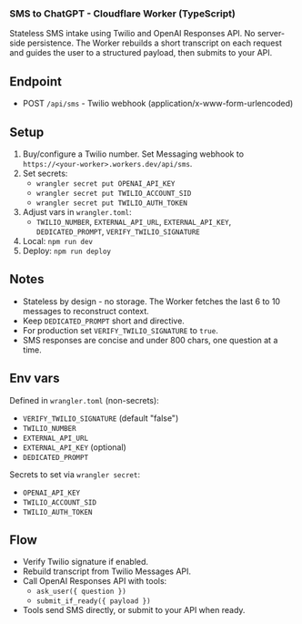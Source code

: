 ### SMS to ChatGPT - Cloudflare Worker (TypeScript)

Stateless SMS intake using Twilio and OpenAI Responses API. No server-side persistence. The Worker rebuilds a short transcript on each request and guides the user to a structured payload, then submits to your API.

## Endpoint
- POST `/api/sms` - Twilio webhook (application/x-www-form-urlencoded)

## Setup
1) Buy/configure a Twilio number. Set Messaging webhook to `https://<your-worker>.workers.dev/api/sms`.
2) Set secrets:
   - `wrangler secret put OPENAI_API_KEY`
   - `wrangler secret put TWILIO_ACCOUNT_SID`
   - `wrangler secret put TWILIO_AUTH_TOKEN`
3) Adjust vars in `wrangler.toml`:
   - `TWILIO_NUMBER`, `EXTERNAL_API_URL`, `EXTERNAL_API_KEY`, `DEDICATED_PROMPT`, `VERIFY_TWILIO_SIGNATURE`
4) Local: `npm run dev`
5) Deploy: `npm run deploy`

## Notes
- Stateless by design - no storage. The Worker fetches the last 6 to 10 messages to reconstruct context.
- Keep `DEDICATED_PROMPT` short and directive.
- For production set `VERIFY_TWILIO_SIGNATURE` to `true`.
- SMS responses are concise and under 800 chars, one question at a time.

## Env vars
Defined in `wrangler.toml` (non-secrets):
- `VERIFY_TWILIO_SIGNATURE` (default "false")
- `TWILIO_NUMBER`
- `EXTERNAL_API_URL`
- `EXTERNAL_API_KEY` (optional)
- `DEDICATED_PROMPT`

Secrets to set via `wrangler secret`:
- `OPENAI_API_KEY`
- `TWILIO_ACCOUNT_SID`
- `TWILIO_AUTH_TOKEN`

## Flow
- Verify Twilio signature if enabled.
- Rebuild transcript from Twilio Messages API.
- Call OpenAI Responses API with tools:
  - `ask_user({ question })`
  - `submit_if_ready({ payload })`
- Tools send SMS directly, or submit to your API when ready.

